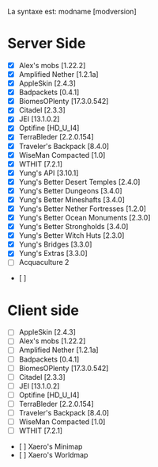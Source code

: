 La syntaxe est: modname [modversion]

# Server Side

- [x] Alex's mobs [1.22.2]
- [x] Amplified Nether [1.2.1a]
- [x] AppleSkin [2.4.3]
- [x] Badpackets [0.4.1]
- [x] BiomesOPlenty [17.3.0.542]
- [x] Citadel [2.3.3]
- [x] JEI [13.1.0.2]
- [x] Optifine [HD_U_I4]
- [x] TerraBleder [2.2.0.154]
- [x] Traveler's Backpack [8.4.0]
- [x] WiseMan Compacted [1.0]
- [x] WTHIT [7.2.1]
- [x] Yung's API [3.10.1]
- [x] Yung's Better Desert Temples [2.4.0]
- [x] Yung's Better Dungeons [3.4.0]
- [x] Yung's Better Mineshafts [3.4.0]
- [x] Yung's Better Nether Fortresses [1.2.0]
- [x] Yung's Better Ocean Monuments [2.3.0]
- [x] Yung's Better Strongholds [3.4.0]
- [x] Yung's Better Witch Huts [2.3.0]
- [x] Yung's Bridges [3.3.0]
- [x] Yung's Extras [3.3.0]
- [ ] Acquaculture 2
- [ ]
 
# Client side

- [ ] AppleSkin [2.4.3]
- [ ] Alex's mobs [1.22.2]
- [ ] Amplified Nether [1.2.1a]
- [ ] Badpackets [0.4.1]
- [ ] BiomesOPlenty [17.3.0.542]
- [ ] Citadel [2.3.3]
- [ ] JEI [13.1.0.2]
- [ ] Optifine [HD_U_I4]
- [ ] TerraBleder [2.2.0.154]
- [ ] Traveler's Backpack [8.4.0]
- [ ] WiseMan Compacted [1.0]
- [ ] WTHIT [7.2.1]
- [ ] Xaero's Minimap
- [ ] Xaero's Worldmap
